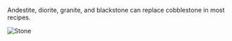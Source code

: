 Andestite, diorite, granite, and blackstone can replace cobblestone in most recipes.

![Stone](https://github.com/VanillaChai/chocolate-tweaks/blob/main/Interchangeable%20Stone/Stone.png)
